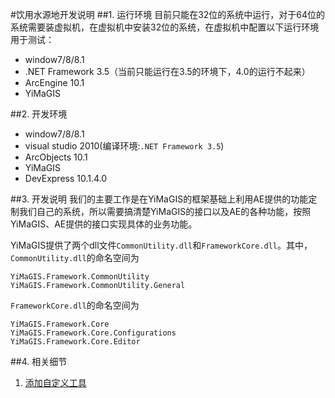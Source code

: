 #饮用水源地开发说明
##1. 运行环境
目前只能在32位的系统中运行，对于64位的系统需要装虚拟机，在虚拟机中安装32位的系统，在虚拟机中配置以下运行环境用于测试：
- window7/8/8.1
- .NET Framework 3.5（当前只能运行在3.5的环境下，4.0的运行不起来）
- ArcEngine 10.1
- YiMaGIS

##2. 开发环境
- window7/8/8.1
- visual studio 2010(编译环境:`.NET Framework 3.5`)
- ArcObjects 10.1
- YiMaGIS
- DevExpress 10.1.4.0

##3. 开发说明
我们的主要工作是在YiMaGIS的框架基础上利用AE提供的功能定制我们自己的系统，所以需要搞清楚YiMaGIS的接口以及AE的各种功能，按照YiMaGIS、AE提供的接口实现具体的业务功能。

YiMaGIS提供了两个dll文件`CommonUtility.dll`和`FrameworkCore.dll`。其中，`CommonUtility.dll`的命名空间为
```
YiMaGIS.Framework.CommonUtility
YiMaGIS.Framework.CommonUtility.General
```
`FrameworkCore.dll`的命名空间为
```
YiMaGIS.Framework.Core
YiMaGIS.Framework.Core.Configurations
YiMaGIS.Framework.Core.Editor
```
##4. 相关细节
1. [添加自定义工具](./01添加自定义工具.md)